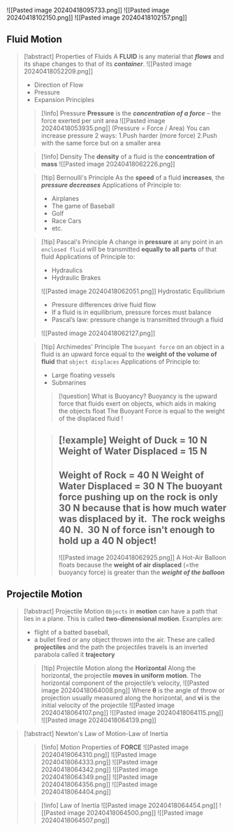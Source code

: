 
![[Pasted image 20240418095733.png]]
![[Pasted image 20240418102150.png]]
![[Pasted image 20240418102157.png]]
## Fluid Motion

> [!abstract] Properties of Fluids
> A __FLUID__ is any material that ___flows___ and its shape changes to that of its ___container___.
> ![[Pasted image 20240418052209.png]]
> - Direction of Flow
> - Pressure
> - Expansion Principles
>   
>> [!info] Pressure
>> __Pressure__ is the ___concentration of a force___ – the force exerted per unit area
>> ![[Pasted image 20240418053935.png]]
>> (Pressure = Force / Area)
>> You can increase pressure 2 ways:
>> 1.Push harder (more force)
>> 2.Push with the same force but on a smaller area
>
>
>> [!info] Density
>> The __density__ of a fluid is the __concentration of mass__
>> ![[Pasted image 20240418062226.png]]
>> 
>
>> [!tip] Bernoulli's Principle
>> As the __speed__ of a fluid __increases__, the ___pressure decreases___
>> Applications of Principle to:
>> - Airplanes
>> - The game of Baseball
>> - Golf
>> - Race Cars
>> - etc.
>
>
>> [!tip] Pascal's Principle
>> A change in __pressure__ at any point in an `enclosed fluid` will be transmitted __equally to all parts__ of that fluid
>> Applications of Principle to:
>> - Hydraulics
>> - Hydraulic Brakes
>> 
>> ![[Pasted image 20240418062051.png]]
>> Hydrostatic Equilibrium
>> - Pressure differences drive fluid flow
>> - If a fluid is in equilibrium, pressure forces must balance
>> - Pascal’s law: pressure change is transmitted through a fluid
>> 
>> ![[Pasted image 20240418062127.png]]
>
>> [!tip] Archimedes' Principle
>> The `buoyant force` on an object in a fluid is an upward force equal to the __weight of the volume of fluid__ that `object displaces`
>> Applications of Principle to:
>> - Large floating vessels
>> - Submarines
>>> [!question] What is Buoyancy?
>>> Buoyancy is the upward force that fluids exert on objects, which aids in making the objects float
>>> The Buoyant Force is equal to the weight of the displaced fluid !
>>
>>> [!example]
>>>Weight of Duck = 10 N
>>>Weight of Water Displaced = 15 N
>>> ---
>>>Weight of Rock = 40 N
>>>Weight of Water Displaced = 30 N
>>>The buoyant force pushing up on the rock is only 30 N because that is how much water was displaced by it.  
>>>The rock weighs 40 N.  30 N of force isn’t enough to hold up a 40 N object!
>>> ---
>>> ![[Pasted image 20240418062925.png]]
>>> A Hot-Air Balloon floats because the __weight of air displaced__ (=the buoyancy force) is greater than the ___weight of the balloon___
>>>

## Projectile Motion
>[!abstract] Projectile Motion
>`Objects` in __motion__ can have a path that lies in a plane. 
>This is called __two-dimensional motion__. 
>Examples are:
>-  flight of a batted baseball, 
>- a bullet fired or any object thrown into the air. 
> These are called __projectiles__ and the path the projectiles travels is an inverted parabola called it __trajectory__
> 
>> [!tip] Projectile Motion along the __Horizontal__
>> Along the horizontal, the projectile __moves in uniform motion__.
>> The horizontal component of the projectile’s velocity, 
>> ![[Pasted image 20240418064008.png]]
>> Where __θ__ is the angle of throw or projection usually measured along the horizontal, 
>> and __vi__ is the initial velocity of the projectile
>> ![[Pasted image 20240418064107.png]]
>> ![[Pasted image 20240418064115.png]]
>> ![[Pasted image 20240418064139.png]]

> [!abstract] Newton's Law of Motion-Law of Inertia
>
>> [!info] Motion 
>> Properties of __FORCE__
>> ![[Pasted image 20240418064310.png]]
>> ![[Pasted image 20240418064333.png]]
>> ![[Pasted image 20240418064342.png]]
>> ![[Pasted image 20240418064349.png]]
>> ![[Pasted image 20240418064356.png]]
>> ![[Pasted image 20240418064404.png]]
>
>> [!info] Law of Inertia
>>  ![[Pasted image 20240418064454.png]]
>>  ![[Pasted image 20240418064500.png]]
>>  ![[Pasted image 20240418064507.png]]
>>  